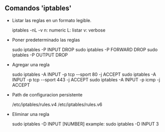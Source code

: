 ## Comandos 'iptables'

- Listar las reglas en un formato legible.

	iptables -nL -v
    n: numeric
    L: listar
    v: verbose

- Poner predeterminado las reglas

    sudo iptables -P INPUT DROP
    sudo iptables -P FORWARD DROP
    sudo iptables -P OUTPUT DROP

- Agregar una regla

    sudo iptables -A INPUT -p tcp --sport 80 -j ACCEPT
    sudo iptables -A INPUT -p tcp --sport 443 -j ACCEPT
    sudo iptables -A INPUT -p icmp -j ACCEPT

- Path de configuracion persistente

    /etc/iptables/rules.v4
    /etc/iptables/rules.v6

- Eliminar una regla

    sudo iptables -D INPUT [NUMBER]
    example: sudo iptables -D INPUT 3
